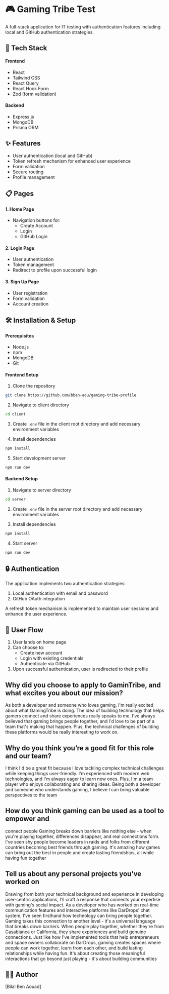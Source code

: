 # 🎮 Gaming Tribe Test

A full-stack application for IT testing with authentication features including local and GitHub authentication strategies.

## 🚀 Tech Stack

#### Frontend
* React
* Tailwind CSS
* React Query
* React Hook Form
* Zod (form validation)

#### Backend
* Express.js
* MongoDB
* Prisma ORM

## ✨ Features

* User authentication (local and GitHub)
* Token refresh mechanism for enhanced user experience
* Form validation
* Secure routing
* Profile management

## 📋 Pages

#### 1. Home Page
* Navigation buttons for:
  * Create Account
  * Login
  * GitHub Login

#### 2. Login Page
* User authentication
* Token management
* Redirect to profile upon successful login

#### 3. Sign Up Page
* User registration
* Form validation
* Account creation

## 🛠️ Installation & Setup

#### Prerequisites
* Node.js
* npm
* MongoDB
* Git

#### Frontend Setup

1. Clone the repository
```bash
git clone https://github.com/bben-aou/gaming-tribe-profile
```

2. Navigate to client directory
```bash
cd client
```

3. Create `.env` file in the client root directory and add necessary environment variables

4. Install dependencies
```bash
npm install
```

5. Start development server
```bash
npm run dev
```

#### Backend Setup

1. Navigate to server directory
```bash
cd server
```

2. Create `.env` file in the server root directory and add necessary environment variables

3. Install dependencies
```bash
npm install
```

4. Start server
```bash
npm run dev
```


## 🔒 Authentication

The application implements two authentication strategies:
1. Local authentication with email and password
2. GitHub OAuth integration

A refresh token mechanism is implemented to maintain user sessions and enhance the user experience.

## 👥 User Flow

1. User lands on home page
2. Can choose to:
   * Create new account
   * Login with existing credentials
   * Authenticate via GitHub
3. Upon successful authentication, user is redirected to their profile


## Why did you choose to apply to GaminTribe, and what excites you about our mission?

As both a developer and someone who loves gaming, I'm really excited about what GamingTribe is doing. The idea of building technology that helps gamers connect and share experiences really speaks to me. I've always believed that gaming brings people together, and I'd love to be part of a team that's making that happen. Plus, the technical challenges of building these platforms would be really interesting to work on.

## Why do you think you’re a good fit for this role and our team?

I think I'd be a great fit because I love tackling complex technical challenges while keeping things user-friendly. I'm experienced with modern web technologies, and I'm always eager to learn new ones. Plus, I'm a team player who enjoys collaborating and sharing ideas. Being both a developer and someone who understands gaming, I believe I can bring valuable perspectives to the team

## How do you think gaming can be used as a tool to empower and
connect people
Gaming breaks down barriers like nothing else - when you're playing together, differences disappear, and real connections form. I've seen shy people become leaders in raids and folks from different countries becoming best friends through gaming. It's amazing how games can bring out the best in people and create lasting friendships, all while having fun together

## Tell us about any personal projects you’ve worked on
Drawing from both your technical background and experience in developing user-centric applications, I'll craft a response that connects your expertise with gaming's social impact.
As a developer who has worked on real-time communication features and interactive platforms like DarDrops' chat system, I've seen firsthand how technology can bring people together. Gaming takes this connection to another level - it's a universal language that breaks down barriers. When people play together, whether they're from Casablanca or California, they share experiences and build genuine connections. Just like how I've implemented tools that help entrepreneurs and space owners collaborate on DarDrops, gaming creates spaces where people can work together, learn from each other, and build lasting relationships while having fun. It's about creating those meaningful interactions that go beyond just playing - it's about building communities
## 👨‍💻 Author

[Bilal Ben Aouad]
